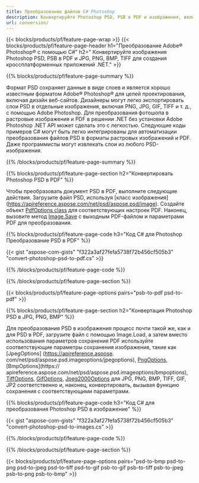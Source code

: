 ```yaml
---
title: Преобразование файлов C# Photoshop
description: Конвертируйте Photoshop PSD, PSB в PDF и изображения, включая BMP, JPG, PNG, TIFF, с помощью нескольких строк кода C# через библиотеку .NET.
url: conversion/
---
```


{{< blocks/products/pf/feature-page-wrap >}}
{{< blocks/products/pf/feature-page-header h1="Преобразование Adobe® Photoshop® с помощью C#" h2=" Конвертируйте изображения Photoshop PSD, PSB в PDF и JPG, PNG, BMP, TIFF для создания кроссплатформенных приложений .NET." >}}

{{% blocks/products/pf/feature-page-summary %}}

Формат PSD сохраняет данные в виде слоев и является хорошо известным форматом Adobe® Photoshop® для целей проектирования, включая дизайн веб-сайтов. Дизайнеры могут легко экспортировать слои PSD в отдельные изображения, включая PNG, JPG, GIF, TIFF и т. д., с помощью Adobe Photoshop. Для преобразования фотошопа в растровые изображения и PDF в решении .NET без установки Adobe Photoshop .NET API может сделать это с легкостью. Следующие коды примеров C# могут быть легко интегрированы для автоматизации преобразования файлов PSD в форматы растровых изображений и PDF. Даже программисты могут извлекать слои из любого PSD-изображения.


{{% /blocks/products/pf/feature-page-summary  %}}

{{% blocks/products/pf/feature-page-section  h2="Конвертировать Photoshop PSD в PDF" %}}

Чтобы преобразовать документ PSD в PDF, выполните следующие действия. Загрузите файл PSD, используя [класс изображения] (https://apireference.aspose.com/net/psd/aspose.psd/image). Создайте объект [PdfOptions class](https://apireference.aspose.com/net/psd/aspose.psd.imageoptions/pdfoptions) для соответствующих настроек PDF. Наконец, вызовите метод [Image.Save](https://apireference.aspose.com/net/psd/aspose.psd.image/save/methods/3) с выходным PDF-файлом и параметрами PDF для преобразования.

{{% blocks/products/pf/feature-page-code h3="Код C# для Photoshop Преобразование PSD в PDF" %}}

{{< gist "aspose-com-gists" "f322a3af27fefa5738f72b456cf505b3" "convert-photoshop-psd-to-pdf.cs" >}}

{{% /blocks/products/pf/feature-page-code  %}}

{{% /blocks/products/pf/feature-page-section %}}

{{< blocks/products/pf/feature-page-options pairs="psb-to-pdf psd-to-pdf" >}}

{{% blocks/products/pf/feature-page-section  h2="Конвертация Photoshop PSD в JPG, PNG, BMP" %}}

Для преобразования PSD в изображения процесс почти такой же, как и для PSD в PDF, загрузите файл с помощью Image.Load, а затем вместо использования параметров сохранения PDF используйте соответствующие параметры сохранения изображения, такие как [JpegOptions] (https://apireference.aspose. com/net/psd/aspose.psd.imageoptions/jpegoptions), [PngOptions](https://apireference.aspose.com/net/psd/aspose.psd.imageoptions/pngoptions), [BmpOptions](https:// apireference.aspose.com/net/psd/aspose.psd.imageoptions/bmpoptions), [TiffOptions](https://apireference.aspose.com/net/psd/aspose.psd.imageoptions/tiffoptions), [GifOptions]( https://apireference.aspose.com/net/psd/aspose.psd.imageoptions/gifoptions), [Jpeg2000Options](https://apireference.aspose.com/net/psd/aspose.psd.imageoptions/jpeg2000options) для JPG, PNG, BMP, TIFF, GIF, JP2 соответственно и, наконец, конвертировать, вызывая функцию сохранения с соответствующими параметрами.


{{% blocks/products/pf/feature-page-code h3="Код C# для преобразования Photoshop PSD в изображение" %}}

{{< gist "aspose-com-gists" "f322a3af27fefa5738f72b456cf505b3" "convert-photoshop-psd-to-images.cs" >}}

{{% /blocks/products/pf/feature-page-code  %}}

{{% /blocks/products/pf/feature-page-section %}}

{{< blocks/products/pf/feature-page-options pairs="psd-to-bmp psd-to-png psd-to-jpeg psd-to-tiff psd-to-gif psb-to-gif psb-to-tiff psb-to-jpeg psb-to-png psb-to-bmp" >}}
